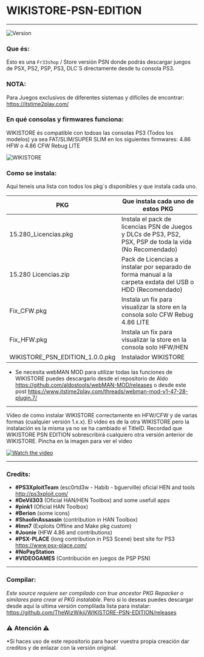 # WIKISTORE-PSN-EDITION
---
![Version](https://img.shields.io/badge/Version-1.0.1-brightgreen.svg)

### Que és:

Esto es una `Fr33shop` / Store versión PSN donde podrás descargar juegos de PSX, PS2, PSP, PS3, DLC´S directamente desde tu consola PS3.

### NOTA:
Para Juegos exclusivos de diferentes sistemas y difíciles de encontrar: https://itstime2play.com/

### En qué consolas y firmwares funciona:

WIKISTORE és compatible con todoas las consolas PS3 (Todos los modelos) ya sea FAT/SLIM/SUPER SLIM en los
siguientes firmwares: 4.86 HFW o 4.86 CFW Rebug LITE

![WIKISTORE](https://i.imgur.com/nteXg72.png)

### Como se instala:


Aqui teneis una lista con todos los pkg´s disponibles y que instala cada uno.


| PKG | Que instala cada uno de estos PKG |
| ------ | ------ |
| 15.280_Licencias.pkg | Instala el pack de licencias PSN de Juegos y DLCs de PS3, PS2, PSX, PSP de toda la vida (No Recomendado) |
| 15.280 Licencias.zip | Pack de Licencias a instalar por separado de forma manual a la carpeta exdata del USB o HDD (Recomendado) |
| Fix_CFW.pkg | Instala un fix para visualizar la store en la consola solo CFW Rebug 4.86 LITE |
| Fix_HFW.pkg | Instala un fix para visualizar la store en la consola solo HFW/HEN |
| WIKISTORE_PSN_EDITION_1.0.0.pkg | Instalador WIKISTORE |

- Se necesita webMAN MOD para utilizar todas las funciones de WIKISTORE puedes descargarlo desde el repositorio de Aldo https://github.com/aldostools/webMAN-MOD/releases o desde este post https://www.itstime2play.com/threads/webman-mod-v1-47-28-plugin.7/

---

Video de como instalar WIKISTORE correctamente en HFW/CFW y de varias formas (cualquier versión 1.x.x). El video es de la otra WIKISTORE pero la instalación es la misma ya no se ha cambiado el TitleID. Recordad que WIKISTORE PSN EDITION sobrescribirá cualquiero otra versión anterior de WIKISTORE. Pincha en la imagen para ver el video

[![Watch the video](https://img.youtube.com/vi/Fun_KCq8B5k/maxresdefault.jpg)](https://youtu.be/Fun_KCq8B5k)

---
### Credits:

- **#PS3XploitTeam** (esc0rtd3w - Habib - bguerville) oficial HEN and tools http://ps3xploit.com/
- **#DeVil303** (Oficial HAN/HEN Toolbox) and some usefull apps
- **#pink1** (Oficial HAN Toolbox)
- **#Berion** (some icons)
- **#ShaolinAssassin** (contribution in HAN Toolbox)
- **#lmn7** (Exploits Offline and Make pkg custom)
- **#Joonie** (HFW 4.86 and contributions)
- **#PSX-PLACE** (long contribution in PS3 Scene) best site for PS3 https://www.psx-place.com/
- **#NoPayStation** 
- **#VIDEOGAMES** (Contribución en juegos de PSP PSN)

---

### Compilar:

*Este source requiere ser compilado con true ancestor PKG Repacker o similares para crear el PKG instalable*. Pero si lo deseas puedes descargar desde aqui la ultima versión complilada lista para instalar: https://github.com/TheWizWikii/WIKISTORE-PSN-EDITION/releases

### ⚠️ Atención ⚠️

*Si haces uso de este repositorio para hacer vuestra propia creación dar creditos y de enlazar con la versión original.




